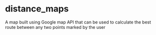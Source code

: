 # distance_maps
A map  built using Google map API that can be used to calculate the best route between any two points marked by the user
